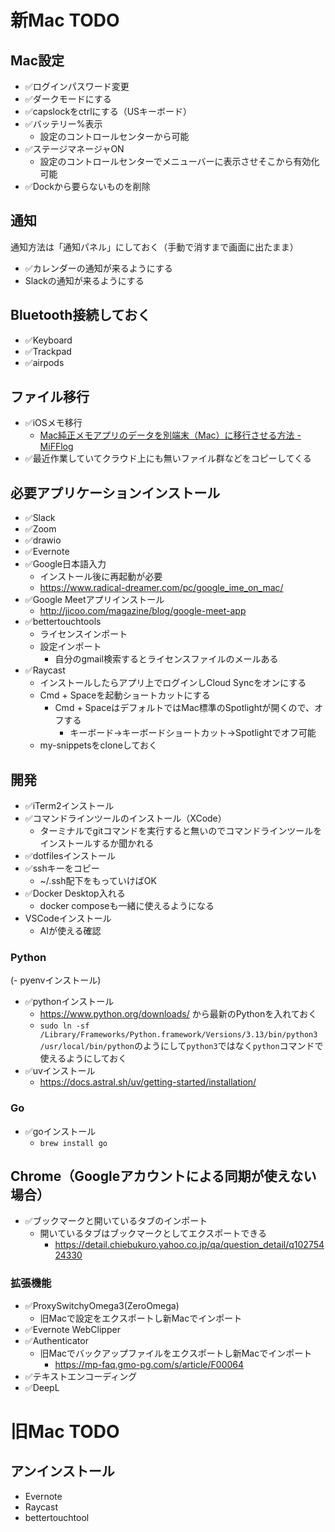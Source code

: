 # 新Mac TODO

## Mac設定

- ✅️ログインパスワード変更
- ✅️ダークモードにする
- ✅️capslockをctrlにする（USキーボード）
- ✅️バッテリー%表示
  - 設定のコントロールセンターから可能
- ✅️ステージマネージャON
  - 設定のコントロールセンターでメニューバーに表示させそこから有効化可能
- ✅️Dockから要らないものを削除

## 通知

通知方法は「通知パネル」にしておく（手動で消すまで画面に出たまま）

- ✅️カレンダーの通知が来るようにする
- Slackの通知が来るようにする

## Bluetooth接続しておく

- ✅️Keyboard
- ✅️Trackpad
- ✅️airpods

## ファイル移行

- ✅️iOSメモ移行
  - [Mac純正メモアプリのデータを別端末（Mac）に移行させる方法 - MiFFlog](https://www.leo-m-aquarius97.com/mac_memo_app/)
- ✅️最近作業していてクラウド上にも無いファイル群などをコピーしてくる

## 必要アプリケーションインストール

- ✅️Slack
- ✅️Zoom
- ✅️drawio
- ✅️Evernote
- ✅️Google日本語入力
  - インストール後に再起動が必要
  - https://www.radical-dreamer.com/pc/google_ime_on_mac/
- ✅️Google Meetアプリインストール
  - http://jicoo.com/magazine/blog/google-meet-app
- ✅️bettertouchtools
  - ライセンスインポート
  - 設定インポート
    - 自分のgmail検索するとライセンスファイルのメールある
- ✅️Raycast
  - インストールしたらアプリ上でログインしCloud Syncをオンにする
  - Cmd + Spaceを起動ショートカットにする
    - Cmd + SpaceはデフォルトではMac標準のSpotlightが開くので、オフする
      - キーボード→キーボードショートカット→Spotlightでオフ可能
  - my-snippetsをcloneしておく

## 開発

- ✅️iTerm2インストール
- ✅️コマンドラインツールのインストール（XCode）
  - ターミナルでgitコマンドを実行すると無いのでコマンドラインツールをインストールするか聞かれる
- ✅️dotfilesインストール
- ✅️sshキーをコピー
  - ~/.ssh配下をもっていけばOK
- ✅️Docker Desktop入れる
  - docker composeも一緒に使えるようになる
- VSCodeインストール
  - AIが使える確認

### Python
(- pyenvインストール)
- ✅️pythonインストール
  - https://www.python.org/downloads/ から最新のPythonを入れておく
  - `sudo ln -sf /Library/Frameworks/Python.framework/Versions/3.13/bin/python3 /usr/local/bin/python`のようにして`python3`ではなく`python`コマンドで使えるようにしておく
- ✅️uvインストール
  - https://docs.astral.sh/uv/getting-started/installation/

### Go

- ✅️goインストール
  - `brew install go`

## Chrome（Googleアカウントによる同期が使えない場合）
- ✅️ブックマークと開いているタブのインポート
	- 開いているタブはブックマークとしてエクスポートできる
		- https://detail.chiebukuro.yahoo.co.jp/qa/question_detail/q10275424330
 
### 拡張機能

- ✅️ProxySwitchyOmega3(ZeroOmega)
  - 旧Macで設定をエクスポートし新Macでインポート
- ✅️Evernote WebClipper
- ✅️Authenticator
  - 旧Macでバックアップファイルをエクスポートし新Macでインポート
    - https://mp-faq.gmo-pg.com/s/article/F00064
- ✅️テキストエンコーディング
- ✅️DeepL

# 旧Mac TODO

## アンインストール

- Evernote
- Raycast
- bettertouchtool
